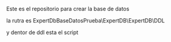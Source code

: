 

Este es el repositorio para crear la base de datos 



la rutra es 
ExpertDbBaseDatosPrueba\ExpertDB\ExpertDB\DDL

y dentor de ddl esta el script





